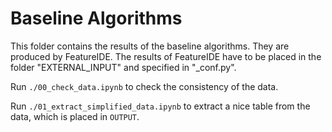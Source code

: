 # Baseline Algorithms

This folder contains the results of the baseline algorithms. They are produced by FeatureIDE. The results of FeatureIDE have to be placed in the folder "EXTERNAL_INPUT" and specified in "_conf.py".

Run `./00_check_data.ipynb` to check the consistency of the data.

Run `./01_extract_simplified_data.ipynb` to extract a nice table from the data, which is placed in `OUTPUT`.